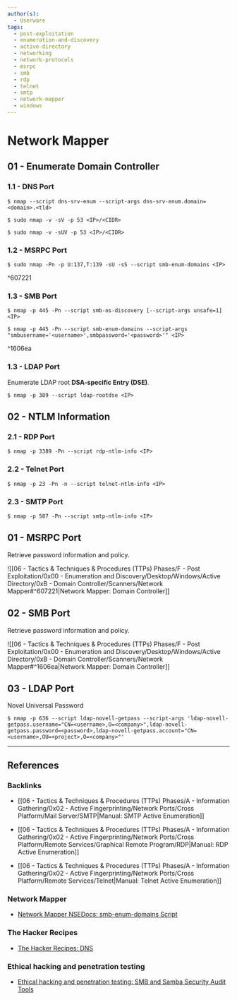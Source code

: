 ```yaml
---
author(s):
  - Userware
tags:
  - post-exploitation
  - enumeration-and-discovery
  - active-directory
  - networking
  - network-protocols
  - msrpc
  - smb
  - rdp
  - telnet
  - smtp
  - network-mapper
  - windows
---
```

# Network Mapper

## 01 - Enumerate Domain Controller

### 1.1 - DNS Port

```
$ nmap --script dns-srv-enum --script-args dns-srv-enum.domain=<domain>.<tld>
```

```
$ sudo nmap -v -sV -p 53 <IP>/<CIDR>

$ sudo nmap -v -sUV -p 53 <IP>/<CIDR>
```

### 1.2 - MSRPC Port

```
$ sudo nmap -Pn -p U:137,T:139 -sU -sS --script smb-enum-domains <IP>
```

^607221

### 1.3 - SMB Port

```
$ nmap -p 445 -Pn --script smb-os-discovery [--script-args unsafe=1] <IP>

$ nmap -p 445 -Pn --script smb-enum-domains --script-args "smbusername='<username>',smbpassword='<password>'" <IP>
```

^1606ea

### 1.3 - LDAP Port

Enumerate LDAP root **DSA-specific Entry (DSE)**.

```
$ nmap -p 389 --script ldap-rootdse <IP>
```

## 02 - NTLM Information

### 2.1 - RDP Port

```
$ nmap -p 3389 -Pn --script rdp-ntlm-info <IP>
```

### 2.2 - Telnet Port

```
$ nmap -p 23 -Pn -n --script telnet-ntlm-info <IP>
```

### 2.3 - SMTP Port

```
$ nmap -p 587 -Pn --script smtp-ntlm-info <IP>
```

## 01 - MSRPC Port

Retrieve password information and policy.

![[06 - Tactics & Techniques & Procedures (TTPs) Phases/F - Post Exploitation/0x00 - Enumeration and Discovery/Desktop/Windows/Active Directory/0xB - Domain Controller/Scanners/Network Mapper#^607221|Network Mapper: Domain Controller]]

## 02 - SMB Port

Retrieve password information and policy.

![[06 - Tactics & Techniques & Procedures (TTPs) Phases/F - Post Exploitation/0x00 - Enumeration and Discovery/Desktop/Windows/Active Directory/0xB - Domain Controller/Scanners/Network Mapper#^1606ea|Network Mapper: Domain Controller]]


## 03 - LDAP Port

Novel Universal Password

```
$ nmap -p 636 --script ldap-novell-getpass --script-args 'ldap-novell-getpass.username="CN=<username>,O=<company>",ldap-novell-getpass.password=<password>,ldap-novell-getpass.account="CN=<username>,OU=<project>,O=<company>"'
```

---
## References

### Backlinks

- [[06 - Tactics & Techniques & Procedures (TTPs) Phases/A - Information Gathering/0x02 - Active Fingerprinting/Network Ports/Cross Platform/Mail Server/SMTP|Manual: SMTP Active Enumeration]]

- [[06 - Tactics & Techniques & Procedures (TTPs) Phases/A - Information Gathering/0x02 - Active Fingerprinting/Network Ports/Cross Platform/Remote Services/Graphical Remote Program/RDP|Manual: RDP Active Enumeration]]

- [[06 - Tactics & Techniques & Procedures (TTPs) Phases/A - Information Gathering/0x02 - Active Fingerprinting/Network Ports/Cross Platform/Remote Services/Telnet|Manual: Telnet Active Enumeration]]

### Network Mapper

- [Network Mapper NSEDocs: smb-enum-domains Script](https://nmap.org/nsedoc/scripts/smb-enum-domains.html)

### The Hacker Recipes

- [The Hacker Recipes: DNS](https://www.thehacker.recipes/ad/recon/dns)

### Ethical hacking and penetration testing

- [Ethical hacking and penetration testing: SMB and Samba Security Audit Tools](https://miloserdov.org/?p=4066)